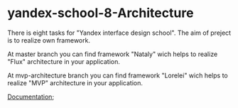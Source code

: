 # yandex-school-8-Architecture

There is eight  tasks for "Yandex interface design school". The aim of preject is to realize own framework.

At master branch you can find framework "Nataly" wich helps to realize "Flux" architecture in your application.

At mvp-architecture branch you can find framework "Lorelei" wich helps to realize "MVP" architecture in your application.

[Documentation](./DOCS.md);


 
 
